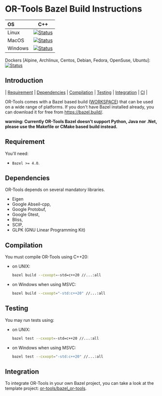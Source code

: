 # OR-Tools Bazel Build Instructions
| OS       | C++   |
|:-------- | :---: |
| Linux    | [![Status][linux_svg]][linux_link] |
| MacOS    | [![Status][macos_svg]][macos_link] |
| Windows  | [![Status][windows_svg]][windows_link] |

[linux_svg]: https://github.com/google/or-tools/actions/workflows/bazel_linux.yml/badge.svg?branch=main
[linux_link]: https://github.com/google/or-tools/actions/workflows/bazel_linux.yml
[macos_svg]: https://github.com/google/or-tools/actions/workflows/bazel_macos.yml/badge.svg?branch=main
[macos_link]: https://github.com/google/or-tools/actions/workflows/bazel_macos.yml
[windows_svg]: https://github.com/google/or-tools/actions/workflows/bazel_windows.yml/badge.svg?branch=main
[windows_link]: https://github.com/google/or-tools/actions/workflows/bazel_windows.yml

Dockers [Alpine, Archlinux, Centos, Debian, Fedora, OpenSuse, Ubuntu]: [![Status][docker_svg]][docker_link]

[docker_svg]: https://github.com/google/or-tools/actions/workflows/bazel_docker.yml/badge.svg?branch=main
[docker_link]: https://github.com/google/or-tools/actions/workflows/bazel_docker.yml

## Introduction

<nav for="bazel"> |
<a href="#requirement">Requirement</a> |
<a href="#dependencies">Dependencies</a> |
<a href="#compilation">Compilation</a> |
<a href="#testing">Testing</a> |
<a href="#integration">Integration</a> |
<a href="docs/ci.md">CI</a> |
</nav>

OR-Tools comes with a Bazel based build ([WORKSPACE](../WORKSPACE)) that can be
used on a wide range of platforms. If you don't have Bazel installed already,
you can download it for free from <https://bazel.build/>.

**warning: Currently OR-Tools Bazel doesn't support Python, Java nor .Net,
please use the Makefile or CMake based build instead.**

## Requirement
You'll need:

* `Bazel >= 4.0`.

## Dependencies

OR-Tools depends on several mandatory libraries.

*   Eigen
*   Google Abseil-cpp,
*   Google Protobuf,
*   Google Gtest,
*   Bliss,
*   SCIP,
*   GLPK (GNU Linear Programming Kit)

## Compilation

You must compile OR-Tools using C++20:

* on UNIX:

  ```sh
  bazel build --cxxopt=-std=c++20 //...:all
  ```
* on Windows when using MSVC:

  ```sh
  bazel build --cxxopt="-std:c++20" //...:all
  ```

## Testing

You may run tests using:

* on UNIX:

  ```sh
  bazel test --cxxopt=-std=c++20 //...:all
  ```
* on Windows when using MSVC:

  ```sh
  bazel test --cxxopt="-std:c++20" //...:all
  ```

## Integration

To integrate OR-Tools in your own Bazel project,
you can take a look at the template project:
[or-tools/bazel\_or-tools](https://github.com/or-tools/bazel_or-tools).

